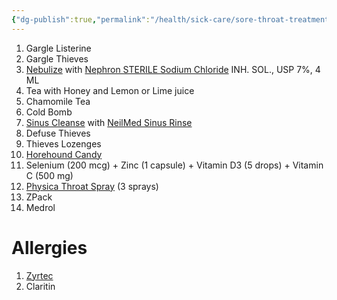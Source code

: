 ```yaml
---
{"dg-publish":true,"permalink":"/health/sick-care/sore-throat-treatment/","created":"","updated":""}
---
```



1. Gargle Listerine
2. Gargle Thieves
3. [Nebulize](https://www.amazon.com/dp/B096YQMM7B/ref=cm_sw_r_api_i_2ZFA2DPHAC8B4TJ7XBW7_0) with [Nephron STERILE Sodium Chloride](https://www.mountainside-medical.com/products/sodium-chloride-for-inhalation-solution-15-ml) INH. SOL., USP 7%, 4 ML
4. Tea with Honey and Lemon or Lime juice
5. Chamomile Tea
6. Cold Bomb
7. [Sinus Cleanse](https://www.amazon.com/SinuFlo-Ready-Rinse-ounces-Bottle/dp/B0030HMR7E/ref=sr_1_8) with [NeilMed Sinus Rinse](https://www.amazon.com/NeilMed-100-Sinus-Rinse-Complete/dp/B000RDZFZ0/ref=sr_1_13)
8. Defuse Thieves
9. Thieves Lozenges
10. [Horehound Candy](https://www.amazon.com/Claeys-Fashioned-Candy-Horehound-Ounce/dp/B00461NHD6/ref=asc_df_B00461NHD6/)
11. Selenium (200 mcg) + Zinc (1 capsule) + Vitamin D3 (5 drops) + Vitamin C (500 mg)
12. [Physica Throat Spray](https://physicaenergetics.com/throat-spray-milieu/) (3 sprays)
13. ZPack
14. Medrol

# Allergies

1. [Zyrtec](https://www.cvs.com/shop/zyrtec-24-hour-allergy-tablets-with-cetirizine-hcl-travel-size-3-ct-prodid-2260176)
2. Claritin

